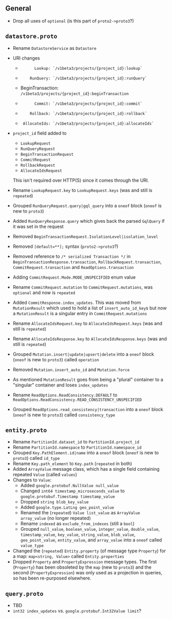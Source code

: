 General
-------

- Drop all uses of `optional` (is this part of `proto2->proto3`?)

`datastore.proto`
-----------------

- Rename `DatastoreService` as `Datastore`
- URI changes
  -           Lookup: `/v1beta3/projects/{project_id}:lookup`
  -         RunQuery: `/v1beta3/projects/{project_id}:runQuery`
  - BeginTransaction: `/v1beta3/projects/{project_id}:beginTransaction`
  -           Commit: `/v1beta3/projects/{project_id}:commit`
  -         Rollback: `/v1beta3/projects/{project_id}:rollback`
  -      AllocateIds: `/v1beta3/projects/{project_id}:allocateIds`
- `project_id` field added to
  - `LookupRequest`
  - `RunQueryRequest`
  - `BeginTransactionRequest`
  - `CommitRequest`
  - `RollbackRequest`
  - `AllocateIdsRequest`

  This isn't required over HTTP(S) since it comes through the URI.
- Rename `LookupRequest.key` to `LookupRequest.keys` (was and
  still is `repeated`)
- Grouped `RunQueryRequest.query|gql_query` into a `oneof` block
  (`oneof` is new to `proto3`)
- Added `RunQueryResponse.query` which gives back the parsed
  `GqlQuery` if it was set in the request
- Removed `BeginTransactionRequest.IsolationLevel|isolation_level`
- Removed `[default=**];` syntax (`proto2->proto3`?)
- Removed reference to `/* serialized Transaction */` in
  `BeginTransactionResponse.transaction`, `RollbackRequest.transaction`,
  `CommitRequest.transaction` and `ReadOptions.transaction`
- Adding `CommitRequest.Mode.MODE_UNSPECIFIED` enum value
- Rename `CommitRequest.mutation` to `CommitRequest.mutations`,
  was `optional` and now is `repeated`
- Added `CommitResponse.index_updates`. This was moved from `MutationResult`
  which used to hold a list of `insert_auto_id_key`s but now a
  `MutationResult` is a singular entry in `CommitRequest.mutations`
- Rename `AllocateIdsRequest.key` to `AllocateIdsRequest.keys` (was and
  still is `repeated`)
- Rename `AllocateIdsResponse.key` to `AllocateIdsResponse.keys` (was and
  still is `repeated`)
- Grouped `Mutation.insert|update|upsert|delete` into a `oneof` block
  (`oneof` is new to `proto3`) called `operation`
- Removed `Mutation.insert_auto_id` and `Mutation.force`
- As mentioned `MutationResult` goes from being a "plural" container
  to a "singular" container and loses `index_updates`
- Rename `ReadOptions.ReadConsistency.DEFAULT` to
  `ReadOptions.ReadConsistency.READ_CONSISTENCY_UNSPECIFIED`
- Grouped `ReadOptions.read_consistency|transaction` into a `oneof` block
  (`oneof` is new to `proto3`) called `consistency_type`

`entity.proto`
--------------

- Rename `PartitionId.dataset_id` to `PartitionId.project_id`
- Rename `PartitionId.namespace` to `PartitionId.namespace_id`
- Grouped `Key.PathElement.id|name` into a `oneof` block
  (`oneof` is new to `proto3`) called `id_type`
- Rename `Key.path_element` to `Key.path` (`repeated` in both)
- Added `ArrayValue` message class, which has a single field
  containing repeated `Value` (called `values`)
- Changes to `Value`:
  - Added `google.protobuf.NullValue null_value`
  - Changed `int64 timestamp_microseconds_value` to
    `google.protobuf.Timestamp timestamp_value`
  - Dropped `string blob_key_value`
  - Added `google.type.LatLng geo_point_value`
  - Renamed the (`repeated`) `Value list_value` as
    `ArrayValue array_value` (no longer repeated)
  - Rename `indexed` as `exclude_from_indexes` (still
    a `bool`)
  - Grouped `null_value`, `boolean_value`, `integer_value`,
    `double_value`, `timestamp_value`, `key_value`, `string_value`,
    `blob_value`, `geo_point_value`, `entity_value`,
    and `array_value` into a `oneof` called `value_type`
- Changed the (`repeated`) `Entity.property` (of message type
  `Property`) for a map: `map<string, Value>` called `Entity.properties`
- Dropped `Property` and `PropertyExpression` message types. The first
  (`Property`) has been obsoleted by the `map` (new to `proto3`) and
  the second (`PropertyExpression`) was only used as a projection in
  queries, so has been re-purposed elsewhere.

`query.proto`
-------------

- TBD
- `int32 index_updates` vs. `google.protobuf.Int32Value limit`?
